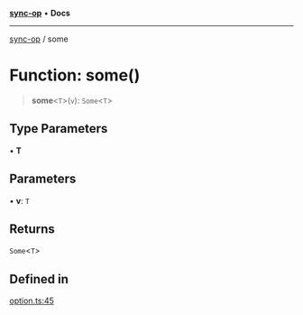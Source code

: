 [**sync-op**](../README.md) • **Docs**

***

[sync-op](../README.md) / some

# Function: some()

> **some**\<`T`\>(`v`): `Some`\<`T`\>

## Type Parameters

• **T**

## Parameters

• **v**: `T`

## Returns

`Some`\<`T`\>

## Defined in

[option.ts:45](https://github.com/dhcmrlchtdj/sync-op/blob/163328e6c4e45f4e1851de6e0cd2086a60714f03/src/option.ts#L45)
